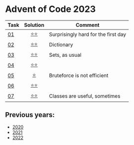 # Advent of Code 2023



| Task                                      |         Solution          | Comment                             |
|-------------------------------------------|:-------------------------:|-------------------------------------|
| [01](https://adventofcode.com/2023/day/1) | [⭐⭐](year_2023/day_01.py) | Surprisingly hard for the first day |
| [02](https://adventofcode.com/2023/day/2) | [⭐⭐](year_2023/day_02.py) | Dictionary                          |
| [03](https://adventofcode.com/2023/day/3) | [⭐⭐](year_2023/day_03.py) | Sets, as usual                      |
| [04](https://adventofcode.com/2023/day/4) | [⭐⭐](year_2023/day_04.py) |                                     |
| [05](https://adventofcode.com/2023/day/5) | [⭐](year_2023/day_05.py)  | Bruteforce is not efficient         |
| [06](https://adventofcode.com/2023/day/6) | [⭐⭐](year_2023/day_06.py) |                                     |
| [07](https://adventofcode.com/2023/day/7) | [⭐⭐](year_2023/day_07.py) | Classes are useful, sometimes       |

## Previous years:
* [2020](../year_2020/README.md)
* [2021](../year_2021/README.md)
* [2022](../year_2022/README.md)
